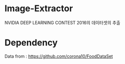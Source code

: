 # Image-Extractor
NVIDIA DEEP LEARNING CONTEST 2016의 데이터셋의 추출

# Dependency
Data from : https://github.com/corona10/FoodDataSet
